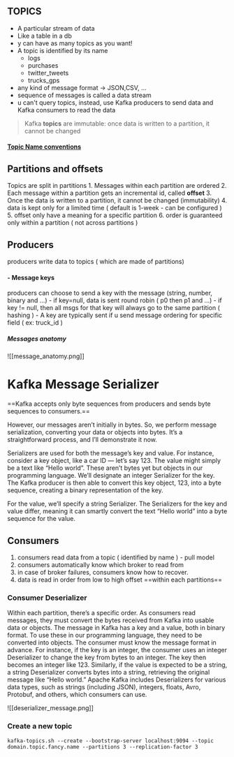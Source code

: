 ## TOPICS
- A particular stream of data
- Like a table in a db
- y can have as many topics as you want!
- A topic is identified by its name
	- logs
	- purchases
	- twitter_tweets
	- trucks_gps
- any kind of message format -> JSON,CSV, ...
- sequence of messages is called a data stream
- u can't query topics, instead, use Kafka producers to send data and Kafka consumers to read the data

> Kafka **topics** are immutable: once data is written to a partition, it cannot be changed
#### [Topic Name conventions](https://www.kadeck.com/blog/kafka-topic-naming-conventions-5-recommendations-with-examples)
## Partitions and offsets
Topics are split in partitions
	1. Messages within each partition are ordered
	2. Each message within a partition gets an incremental id, called **offset**
	3. Once the data is written to a partition, it cannot be changed (immutability)
	4. data is kept only for a limited time ( default is 1-week - can be configured )
	5. offset only have a meaning for a specific partition
	6. order is guaranteed only within a partition ( not across partitions )


## Producers
producers write data to topics ( which are made of partitions)

 #### - **Message keys**
 producers can choose to send a key with the message (string, number, binary and ...)
	 - if key=null, data is sent round robin ( p0 then p1 and ...)
	 - if key != null, then all msgs for that key will always go to the same partition ( hashing )
	 - A key are typically sent if u send message ordering for specific field ( ex: truck_id )

##### Messages anatomy
 ![[message_anatomy.png]]


# Kafka Message Serializer

==Kafka accepts only byte sequences from producers and sends byte sequences to consumers.==

However, our messages aren’t initially in bytes. So, we perform message serialization, converting your data or objects into bytes. It’s a straightforward process, and I’ll demonstrate it now.

Serializers are used for both the message’s key and value. For instance, consider a key object, like a car ID — let’s say 123. The value might simply be a text like “Hello world”. These aren’t bytes yet but objects in our programming language. We’ll designate an integer Serializer for the key. The Kafka producer is then able to convert this key object, 123, into a byte sequence, creating a binary representation of the key.

For the value, we’ll specify a string Serializer. The Serializers for the key and value differ, meaning it can smartly convert the text “Hello world” into a byte sequence for the value.

## Consumers
1. consumers read data from a topic ( identified by name ) - pull model
2. consumers automatically know which broker to read from
3. in case of broker failures, consumers know how to recover.
4. data is read in order from low to high offset ==within each partitions==

### Consumer Deserializer
Within each partition, there’s a specific order. As consumers read messages, they must convert the bytes received from Kafka into usable data or objects. The message in Kafka has a key and a value, both in binary format. To use these in our programming language, they need to be converted into objects. The consumer must know the message format in advance. For instance, if the key is an integer, the consumer uses an integer Deserializer to change the key from bytes to an integer. The key then becomes an integer like 123. Similarly, if the value is expected to be a string, a string Deserializer converts bytes into a string, retrieving the original message like “Hello world.” Apache Kafka includes Deserializers for various data types, such as strings (including JSON), integers, floats, Avro, Protobuf, and others, which consumers can use.

![[deserializer_message.png]]




### Create a new topic
`kafka-topics.sh --create --bootstrap-server localhost:9094 --topic domain.topic.fancy.name --partitions 3 --replication-factor 3`


